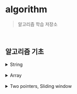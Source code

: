 # algorithm
> 알고리즘 학습 저장소

<br>

## 알고리즘 기초

<details>
<summary>String</summary>

- [대소문자 변환](basic/string/case_conversion/Main.java)
- [문자 찾기](basic/string/find_char/Main.java)
- [문장 속 단어](basic/string/words_in_sentence/Main.java)
- [단어 뒤집기](basic/string/word_flip/Main.java)
- [특정 문자 뒤집기](basic/string/word_flip_specific/Main.java)
- [중복문자 제거](basic/string/중복문자제거/Main.java)
- [회문문자열](basic/string/회문문자열/Main.java)
- [숫자만 추출](basic/string/숫자만_추출/Main.java)
- [가장 짧은 문자거리](basic/string/문자거리/Main.java)
- [문자열 압축](basic/string/문자열압축/Main.java)
- [암호](basic/string/암호/Main.java)

</details>

<br>

<details>
<summary>Array</summary>

- [큰 수 출력하기](basic/array/큰수출력하기/Main.java)
- [보이는 학생](basic/array/보이는학생/Main.java)
- [가위바위보](basic/array/가위바위보/Main.java)
- [피보나치 수열](basic/array/피보나치수열/Main.java)
- [에라토스테네스 체](basic/array/에라토스테네스_체/Main.java)
- [뒤집은 소수](basic/array/뒤집은소수/Main.java)
- [등수 구하기](basic/array/등수구하기/Main.java)
- [점수 계산](basic/array/점수계산/Main.java)
- [격자판 최대 합](basic/array/격자판최대합/Main.java)
- [봉우리 구하기](basic/array/봉우리/Main.java)
- [임시 반장 구하기](basic/array/임시반장/Main.java)
</details>

<br>

<details>
<summary>Two pointers, Sliding window</summary>
  
- [두 배열 합치기](basic/twoPointer/두배열합치기/Main.java)
- [공통 원소 구하기](basic/twoPointer/공통원소구하기/Main.java)


</details>
